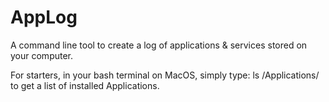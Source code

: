 AppLog
======

A command line tool to create a log of applications & services stored on your computer.

For starters, in your bash terminal on MacOS, simply type:
    ls /Applications/
to get a list of installed Applications.

